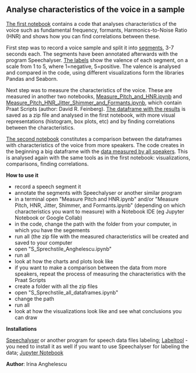 ## Analyse characteristics of the voice in a sample

[The first notebook](S_Sprechstile_Anghelescu.ipynb) contains a code that analyses characteristics of the voice such as fundamental frequency, formants, Harmonics-to-Noise Ratio (HNR) and shows how you can find correlations between these.

First step was to record a voice sample and split it into [segments](Angehelescu), 3-7 seconds each. The segments have been annotated afterwards with the program Speechalyser. [The labels](labels.txt) show the valence of each segment, on a scale from 1 to 5, where 1=negative, 5=positive.
The valence is analysed and compared in the code, using different visualizations form the libraries Pandas and Seaborn.

Next step was to measure the characteristics of the voice. These are measured in another two notebooks, [Measure_Pitch_and_HNR.ipynb](Measure_Pitch_and_HNR.ipynb) and [Measure_Pitch_HNR_Jitter_Shimmer_and_Formants.ipynb](Measure_Pitch_HNR_Jitter_Shimmer_and_Formants.ipynb), which contain Praat Scripts (author: David R. Feinberg). [The dataframe with the results](anghelescu_df.pkl) is saved as a zip file and analysed in the first notebook, with more visual representations (histogram, box plots, etc) and by finding correlations between the characteristics.    

[The second notebook](S_Sprechstile_all_dataframes.ipynb) constitutes a comparison between the dataframes with characteristics of the voice from more speakers. The code creates in the beginning a big dataframe with the [data measured by all speakers](Dataframes). This is analysed again with the same tools as in the first notebook: visualizations, comparisons, finding correlations. 

**How to use it**
<ul>
<li>record a speech segment it</li>
<li>annotate the segments with Speechalyser or another similar program</li>
<li>in a terminal open "Measure Pitch and HNR.ipynb" and/or "Measure Pitch, HNR, Jitter, Shimmer, and Formants.ipynb" (depending on which characteristics you want to measure) with a Notebook IDE (eg  Jupyter Notebook or Google Collab)</li>
<li>in the code, change the path with the folder from your computer, in which you have the segements</li>  
<li>run all (the zip file with the measured characteristics will be created and saved to your computer</li>
<li>open "S_Sprechstile_Anghelescu.ipynb"</li>  
<li>run all</li>
<li>look at how the charts and plots look like</li>
<li>if you want to make a comparison between the data from more speakers, repeat the process of measuring the characteristics with the Praat Scripts</li>
<li>create a folder with all the zip files</li>
<li>open "S_Sprechstile_all_dataframes.ipynb"</li>  
<li>change the path</li>
<li>run all</li>  
<li>look at how the visualizations look like and see what conclusions you can draw</li>
</ul>

**Installations**

[Speechalyser](https://github.com/felixbur/Speechalyzer) or another program for speech data files labeling;
[Labeltool](https://github.com/felixbur/Labeltool) - you need to install it as well if you want to use Speechalyser for labeling the data;
[Jupyter Notebook](https://jupyter.org/install)  


**Author**: Irina Anghelescu 

